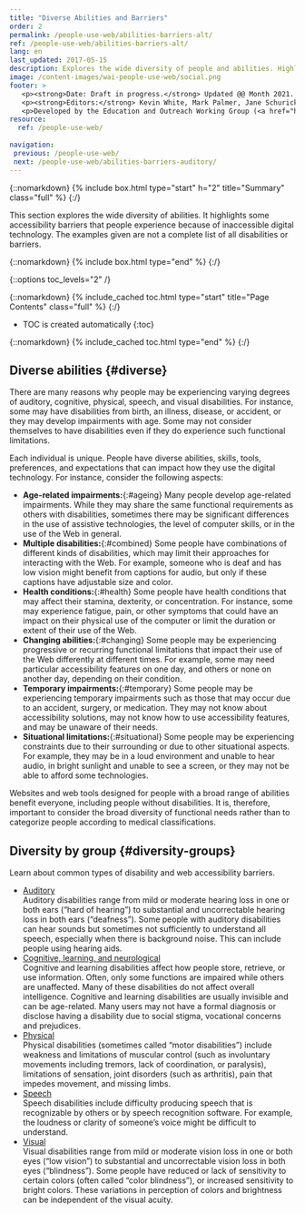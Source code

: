 ```yaml
---
title: "Diverse Abilities and Barriers"
order: 2
permalink: /people-use-web/abilities-barriers-alt/
ref: /people-use-web/abilities-barriers-alt/
lang: en
last_updated: 2017-05-15
description: Explores the wide diversity of people and abilities. Highlights some web accessibility barriers that people commonly experience because of inaccessible websites and web tools.
image: /content-images/wai-people-use-web/social.png
footer: >
   <p><strong>Date: Draft in progress.</strong> Updated @@ Month 2021. First published Month 20@@. CHANGELOG.</p>
   <p><strong>Editors:</strong> Kevin White, Mark Palmer, Jane Schurick, and <a href="https://www.w3.org/People/shadi/">Shadi Abou_Zahra</a>.  <strong>Contributors:</strong> @@name, @@name, and <a href="https://www.w3.org/groups/wg/eowg/participants">participants of EOWG</a>. ACKNOWLEDGEMENTS lists past editors and additional contributors.</p>
   <p>Developed by the Education and Outreach Working Group (<a href="http://www.w3.org/WAI/EO/">EOWG</a>). Previously developed with the <a href="https://www.w3.org/WAI/EO/2008/wai-age-tf">WAI-AGE Task Force</a>, with support of the <a href="https://www.w3.org/WAI/WAI-AGE/">WAI-AGE Project</a>.</p>
resource:
  ref: /people-use-web/
  
navigation:
 previous: /people-use-web/
 next: /people-use-web/abilities-barriers-auditory/
---
```


{::nomarkdown}
{% include box.html type="start" h="2" title="Summary" class="full" %}
{:/}

This section explores the wide diversity of abilities. It highlights some accessibility barriers that people experience because of inaccessible digital technology. The examples given are not a complete list of all disabilities or barriers.

{::nomarkdown}
{% include box.html type="end" %}
{:/}

{::options toc_levels="2" /}

{::nomarkdown}
{% include_cached toc.html type="start" title="Page Contents" class="full" %}
{:/}

- TOC is created automatically
{:toc}

{::nomarkdown}
{% include_cached toc.html type="end" %}
{:/}

## Diverse abilities {#diverse}

There are many reasons why people may be experiencing varying degrees of auditory, cognitive, physical, speech, and visual disabilities. For instance, some may have disabilities from birth, an illness, disease, or accident, or they may develop impairments with age. Some may not consider themselves to have disabilities even if they do experience such functional limitations.

Each individual is unique. People have diverse abilities, skills, tools, preferences, and expectations that can impact how they use the digital technology. For instance, consider the following aspects:

-   **Age-related impairments:**{:#ageing} Many people develop age-related impairments. While they may share the same functional requirements as others with disabilities, sometimes there may be significant differences in the use of assistive technologies, the level of computer skills, or in the use of the Web in general.
-   **Multiple disabilities:**{:#combined} Some people have combinations of different kinds of disabilities, which may limit their approaches for interacting with the Web. For example, someone who is deaf and has low vision might benefit from captions for audio, but only if these captions have adjustable size and color.
-   **Health conditions:**{:#health} Some people have health conditions that may affect their stamina, dexterity, or concentration. For instance, some may experience fatigue, pain, or other symptoms that could have an impact on their physical use of the computer or limit the duration or extent of their use of the Web.
-   **Changing abilities:**{:#changing} Some people may be experiencing progressive or recurring functional limitations that impact their use of the Web differently at different times. For example, some may need particular accessibility features on one day, and others or none on another day, depending on their condition.
-   **Temporary impairments:**{:#temporary} Some people may be experiencing temporary impairments such as those that may occur due to an accident, surgery, or medication. They may not know about accessibility solutions, may not know how to use accessibility features, and may be unaware of their needs.
-   **Situational limitations:**{:#situational} Some people may be experiencing constraints due to their surrounding or due to other situational aspects. For example, they may be in a loud environment and unable to hear audio, in bright sunlight and unable to see a screen, or they may not be able to afford some technologies.

Websites and web tools designed for people with a broad range of abilities benefit everyone, including people without disabilities. It is, therefore, important to consider the broad diversity of functional needs rather than to categorize people according to medical classifications.

## Diversity by group {#diversity-groups}

Learn about common types of disability and web accessibility barriers.

- [Auditory](/people-use-web/abilities-barriers-auditory/)<br>Auditory disabilities range from mild or moderate hearing loss in one or both ears (“hard of hearing”) to substantial and uncorrectable hearing loss in both ears (“deafness”). Some people with auditory disabilities can hear sounds but sometimes not sufficiently to understand all speech, especially when there is background noise. This can include people using hearing aids.
- [Cognitive, learning, and neurological](/people-use-web/abilities-barriers-cognitive/)<br>Cognitive and learning disabilities affect how people store, retrieve, or use information. Often, only some functions are impaired while others are unaffected. Many of these disabilities do not affect overall intelligence. Cognitive and learning disabilities are usually invisible and can be age-related. Many users may not have a formal diagnosis or disclose having a disability due to social stigma, vocational concerns and prejudices.
- [Physical](/people-use-web/abilities-barriers-physical/)<br>Physical disabilities (sometimes called “motor disabilities”) include weakness and limitations of muscular control (such as involuntary movements including tremors, lack of coordination, or paralysis), limitations of sensation, joint disorders (such as arthritis), pain that impedes movement, and missing limbs.
- [Speech](/people-use-web/abilities-barriers-speech/)<br>Speech disabilities include difficulty producing speech that is recognizable by others or by speech recognition software. For example, the loudness or clarity of someone’s voice might be difficult to understand.
- [Visual](/people-use-web/abilities-barriers-visual/)<br>Visual disabilities range from mild or moderate vision loss in one or both eyes (“low vision”) to substantial and uncorrectable vision loss in both eyes (“blindness”). Some people have reduced or lack of sensitivity to certain colors (often called “color blindness”), or increased sensitivity to bright colors. These variations in perception of colors and brightness can be independent of the visual acuity.

